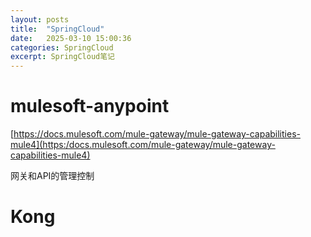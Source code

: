 ```yaml
---
layout: posts
title:  "SpringCloud"
date:   2025-03-10 15:00:36
categories: SpringCloud
excerpt: SpringCloud笔记
---
```

# mulesoft-anypoint

[https://docs.mulesoft.com/mule-gateway/mule-gateway-capabilities-mule4](https:/docs.mulesoft.com/mule-gateway/mule-gateway-capabilities-mule4)

网关和API的管理控制

# Kong

